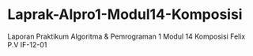 # Laprak-Alpro1-Modul14-Komposisi
Laporan Praktikum Algoritma &amp; Pemrograman 1 Modul 14 Komposisi Felix P.V IF-12-01
